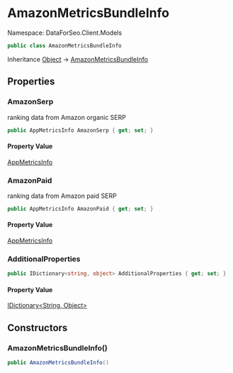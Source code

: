 # AmazonMetricsBundleInfo

Namespace: DataForSeo.Client.Models

```csharp
public class AmazonMetricsBundleInfo
```

Inheritance [Object](https://docs.microsoft.com/en-us/dotnet/api/system.object) → [AmazonMetricsBundleInfo](./dataforseo.client.models.amazonmetricsbundleinfo.md)

## Properties

### **AmazonSerp**

ranking data from Amazon organic SERP

```csharp
public AppMetricsInfo AmazonSerp { get; set; }
```

#### Property Value

[AppMetricsInfo](./dataforseo.client.models.appmetricsinfo.md)<br>

### **AmazonPaid**

ranking data from Amazon paid SERP

```csharp
public AppMetricsInfo AmazonPaid { get; set; }
```

#### Property Value

[AppMetricsInfo](./dataforseo.client.models.appmetricsinfo.md)<br>

### **AdditionalProperties**

```csharp
public IDictionary<string, object> AdditionalProperties { get; set; }
```

#### Property Value

[IDictionary&lt;String, Object&gt;](https://docs.microsoft.com/en-us/dotnet/api/system.collections.generic.idictionary-2)<br>

## Constructors

### **AmazonMetricsBundleInfo()**

```csharp
public AmazonMetricsBundleInfo()
```
